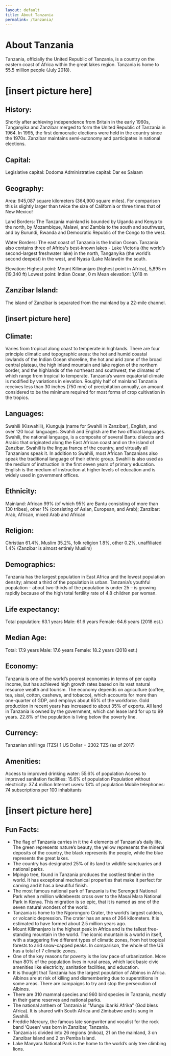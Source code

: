 ```yaml
---
layout: default
title: About Tanzania
permalink: /tanzania/
---
```


# About Tanzania

Tanzania, officially the United Republic of Tanzania, is a country on the eastern coast of Africa within the great lakes region. Tanzania is home to 55.5 million people (July 2018).

# [insert picture here]

## History: 
Shortly after achieving independence from Britain in the early 1960s, Tanganyika and Zanzibar merged to form the United Republic of Tanzania in 1964. In 1995, the first democratic elections were held in the country since the 1970s. Zanzibar maintains semi-autonomy and participates in national elections. 

## Capital:
Legislative capital: Dodoma
Administrative capital: Dar es Salaam

## Geography:
Area: 945,087 square kilometers (364,900 square miles). For comparison this is slightly larger than twice the size of California or three times that of New Mexico!

Land Borders: The Tanzania mainland is bounded by Uganda and Kenya to the north, by Mozambique, Malawi, and Zambia to the south and southwest, and by Burundi, Rwanda and Democratic Republic of the Congo to the west. 

Water Borders: The east coast of Tanzania is the Indian Ocean. Tanzania also contains three of Africa's best-known lakes - Lake Victoria (the world’s second-largest freshwater lake) in the north, Tanganyika (the world’s second deepest) in the west, and Nyasa (Lake Malawi)in the south. 

Elevation:
Highest point: Mount Kilimanjaro (highest point in Africa), 5,895 m (19,340 ft)
Lowest point: Indian Ocean, 0 m
Mean elevation: 1,018 m 

## Zanzibar Island:

The island of Zanzibar is separated from the mainland by a 22-mile channel.

## [insert picture here]

## Climate:
Varies from tropical along coast to temperate in highlands. There are four principle climatic and topographic areas: the hot and humid coastal lowlands of the Indian Ocean shoreline, the hot and arid zone of the broad central plateau, the high inland mountain and lake region of the northern border, and the highlands of the northeast and southwest, the climates of which range from tropical to temperate. Tanzania’s warm equatorial climate is modified by variations in elevation. Roughly half of mainland Tanzania receives less than 30 inches (750 mm) of precipitation annually, an amount considered to be the minimum required for most forms of crop cultivation in the tropics.

## Languages:
Swahili (Kiswahili), Kiunguja (name for Swahili in Zanzibar), English, and over 120 local languages. Swahili and English are the two official languages. Swahili, the national language, is a composite of several Bantu dialects and Arabic that originated along the East African coast and on the island of Zanzibar. Swahili is the lingua franca of the country, and virtually all Tanzanians speak it. In addition to Swahili, most African Tanzanians also speak the traditional language of their ethnic group. Swahili is also used as the medium of instruction in the first seven years of primary education. English is the medium of instruction at higher levels of education and is widely used in government offices.

## Ethnicity:
Mainland: African 99% (of which 95% are Bantu consisting of more than 130 tribes), other 1% (consisting of Asian, European, and Arab); 
Zanzibar: Arab, African, mixed Arab and African

## Religion:
Christian 61.4%, Muslim 35.2%, folk religion 1.8%, other 0.2%, unaffiliated 1.4% (Zanzibar is almost entirely Muslim)

## Demographics:
Tanzania has the largest population in East Africa and the lowest population density; almost a third of the population is urban. Tanzania’s youthful population – about two-thirds of the population is under 25 – is growing rapidly because of the high total fertility rate of 4.8 children per woman.

## Life expectancy:
Total population: 63.1 years 
Male: 61.6 years 
Female: 64.6 years (2018 est.)

## Median Age:
Total: 17.9 years 
Male: 17.6 years 
Female: 18.2 years (2018 est.)

## Economy: 
Tanzania is one of the world’s poorest economies in terms of per capita income, but has achieved high growth rates based on its vast natural resource wealth and tourism. The economy depends on agriculture (coffee, tea, sisal, cotton, cashews, and tobacco), which accounts for more than one-quarter of GDP, and employs about 65% of the workforce. Gold production in recent years has increased to about 35% of exports. All land in Tanzania is owned by the government, which can lease land for up to 99 years. 22.8% of the population is living below the poverty line.

## Currency:
Tanzanian shillings (TZS)
1 US Dollar = 2302 TZS (as of 2017)

## Amenities:
Access to improved drinking water: 55.6% of population
Access to improved sanitation facilities: 15.6% of population
Population without electricity: 37.4 million
Internet users: 13% of population
Mobile telephones: 74 subscriptions per 100 inhabitants

# [insert picture here]

## Fun Facts:
* The flag of Tanzania carries in it the 4 elements of Tanzania’s daily life. The green represents nature’s beauty, the yellow represents the mineral deposits of the country, the black represents the people, while the blue represents the great lakes.
* The country has designated 25% of its land to wildlife sanctuaries and national parks. 
* Mpingo tree, found in Tanzania produces the costliest timber in the world. It has exceptional mechanical properties that make it perfect for carving and it has a beautiful finish.
* The most famous national park of Tanzania is the Serengeti National Park when a million wildebeests cross over to the Masai Mara National Park in Kenya. This migration is so epic, that it is named as one of the seven natural wonders of the world.
* Tanzania is home to the Ngorongoro Crater, the world’s largest caldera, or volcanic depression. The crater has an area of 264 kilometers. It is estimated to have formed about 2.5 million years ago.
* Mount Kilimanjaro is the highest peak in Africa and is the tallest free-standing mountain in the world. The iconic mountain is a world in itself, with a staggering five different types of climatic zones, from hot tropical forests to arid snow-capped peaks. In comparison, the whole of the US has a total of 7 climatic zones.
* One of the key reasons for poverty is the low pace of urbanization. More than 80% of the population lives in rural areas, which lack basic civic amenities like electricity, sanitation facilities, and education.
* It is thought that Tanzania has the largest population of Albinos in Africa. Albinos are at risk of killing and dismembering due to superstitions in some areas. There are campaigns to try and stop the persecution of Albinos.
* There are 310 mammal species and 960 bird species in Tanzania, mostly in their game reserves and national parks.
* The national anthem of Tanzania is “Mungu ibariki Afrika” (God bless Africa). It is shared with South Africa and Zimbabwe and is sung in Swahili.
* Freddie Mercury, the famous late songwriter and vocalist for the rock band ‘Queen’ was born in Zanzibar, Tanzania.
* Tanzania is divided into 26 regions (mikoa), 21 on the mainland, 3 on Zanzibar Island and 2 on Pemba Island.
* Lake Manyara National Park is the home to the world’s only tree climbing lions.

